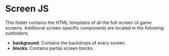 # Screen JS

This folder contains the HTML templates of all the full-screen UI game screens. Additional screen-specific components are located in the following subfolders:

* __background__: Contains the backdrops of every screen.
* __blocks__: Contains partial screen blocks. 


